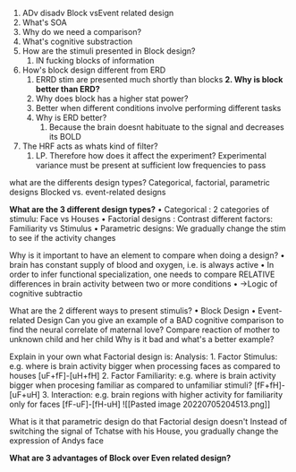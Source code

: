 1. ADv disadv Block vsEvent related design
2. What's SOA
3. Why do we need a comparison?
4. What's cognitive substraction
5. How are the stimuli presented in Block design?
	1. IN fucking blocks of information
2. How's block design different from ERD
	1. ERRD stim are presented much shortly than blocks
**2. Why is block better than ERD?**
	1. Why does block has a higher stat power?
	2. Better when different conditions involve performing different tasks
	3. Why is ERD better?
		1. Because the brain doesnt habituate to the signal and decreases its BOLD
2. The HRF acts as whats kind of filter?
	1. LP. Therefore how does it affect the experiment?
		Experimental variance must be present at sufficient low frequencies to pass

what are the differents design types?
	Categorical, factorial, parametric designs
	 Blocked vs. event-related designs

**What are the 3 different design types?**
	• Categorical : 2 categories of stimulu: Face vs Houses
	• Factorial designs : Contrast different factors: Familiarity vs Stimulus
	• Parametric designs: We gradually change the stim to see if the activity changes


Why is it important to have an element to compare when doing a design?
	• brain has constant supply of blood and oxygen, i.e. is always active
	• In order to infer functional specialization, one needs to compare RELATIVE differences in brain activity between two or more conditions 
	• ->Logic of cognitive subtractio

What are the 2 different ways to present stimulis?
	• Block Design 
	• Event-related Design
Can you give an example of a BAD cognitive comparison to find the neural correlate of maternal love?
	Compare reaction of mother to unknown child and her child
Why is it bad and what's a better example?


Explain in your own what Factorial design is:
	Analysis:
	 1. Factor Stimulus: e.g. where is brain activity bigger when processing faces as compared to houses [uF+fF]-[uH+fH] 
	2. Factor Familiarity: e.g. where is brain activity bigger when procesing familiar as compared to unfamiliar stimuli? [fF+fH]- [uF+uH] 
	3. Interaction: e.g. brain regions with higher activity for familiarity only for faces [fF-uF]-[fH-uH]
		![[Pasted image 20220705204513.png]]

What is it that parametric design do that Factorial design doesn't
	 Instead of switching the signal of Tchatse with his House, you gradually change the expression of Andys face



**What are 3 advantages of Block over Even related design?**
